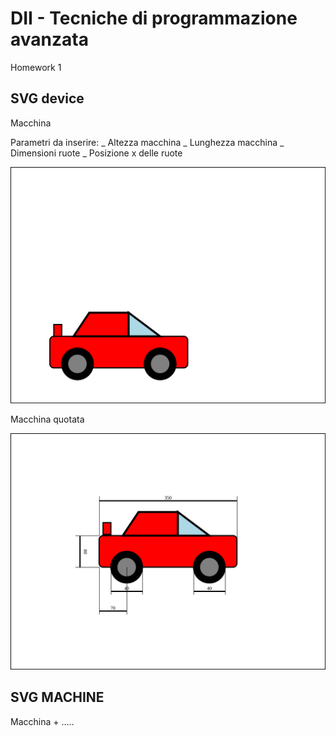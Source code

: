 # DII - Tecniche di programmazione avanzata

Homework 1

## SVG device

Macchina

Parametri da inserire:
_ Altezza macchina
_ Lunghezza macchina
_ Dimensioni ruote
_ Posizione x delle ruote

![](macchina.svg)

Macchina quotata

![](macchina_quotata.svg)

## SVG MACHINE

Macchina + .....